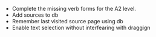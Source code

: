 - Complete the missing verb forms for the A2 level.  
- Add sources to db
- Remember last visited source page using db
- Enable text selection without interfearing with draggign